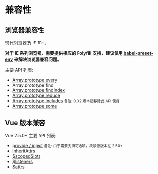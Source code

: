 # 兼容性

## 浏览器兼容性
现代浏览器及 IE 10+。

**对于 IE 系列浏览器，需要提供相应的 Polyfill 支持，建议使用 [babel-preset-env](https://babeljs.io/docs/en/next/babel-preset-env.html) 来解决浏览器兼容问题。**

主要 API 列表:
- [Array.prototype.every](https://developer.mozilla.org/zh-CN/docs/Web/JavaScript/Reference/Global_Objects/Array/every)
- [Array.prototype.find](https://developer.mozilla.org/zh-CN/docs/Web/JavaScript/Reference/Global_Objects/Array/find)
- [Array.prototype.findIndex](https://developer.mozilla.org/zh-CN/docs/Web/JavaScript/Reference/Global_Objects/Array/findIndex)
- [Array.prototype.reduce](https://developer.mozilla.org/zh-CN/docs/Web/JavaScript/Reference/Global_Objects/Array/reduce)
- [Array.prototype.includes](https://developer.mozilla.org/zh-CN/docs/Web/JavaScript/Reference/Global_Objects/Array/includes)  <small>备注: 0.3.2 版本起移除此 API 使用</small>
- [Array.prototype.some](https://developer.mozilla.org/zh-CN/docs/Web/JavaScript/Reference/Global_Objects/Array/some)


## Vue 版本兼容
Vue 2.5.0+
主要 API 列表:
- [provide / inject](https://cn.vuejs.org/v2/api/#provide-inject) <small>备注: 由于需要支持可选项，故最低版本在 2.5.0+</small>
- [inheritAttrs](https://cn.vuejs.org/v2/api/#inheritAttrs)
- [$scopedSlots](https://cn.vuejs.org/v2/api/#vm-scopedSlots)
- [$listeners](https://cn.vuejs.org/v2/api/#vm-listeners)
- [$attrs](https://cn.vuejs.org/v2/api/#vm-attrs)
